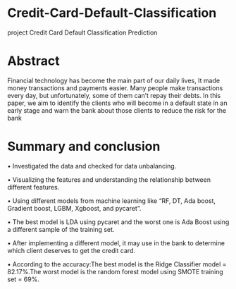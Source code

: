 # Credit-Card-Default-Classification
project Credit Card Default Classification Prediction
# Abstract
Financial technology has become the main part of our daily lives, It made money transactions and payments easier. Many people make transactions every day, but unfortunately, some of them can’t repay their debts. In this paper, we aim to identify the clients who will become in a default state in an early stage and warn the bank about those clients to reduce the risk for the bank
# Summary and conclusion
• Investigated the data and checked for data unbalancing.

• Visualizing the features and understanding the relationship between different features.

• Using different models from machine learning like “RF, DT, Ada boost, Gradient boost, LGBM, Xgboost, and pycaret”.

• The best model is LDA using pycaret and the worst one is Ada Boost using a different sample of the training set.

• After implementing a different model, it may use in the bank to determine which client deserves to get the credit card.

• According to the accuracy:The best model is the Ridge Classifier model = 82.17%.The worst model is the random forest model using SMOTE training set = 69%.
